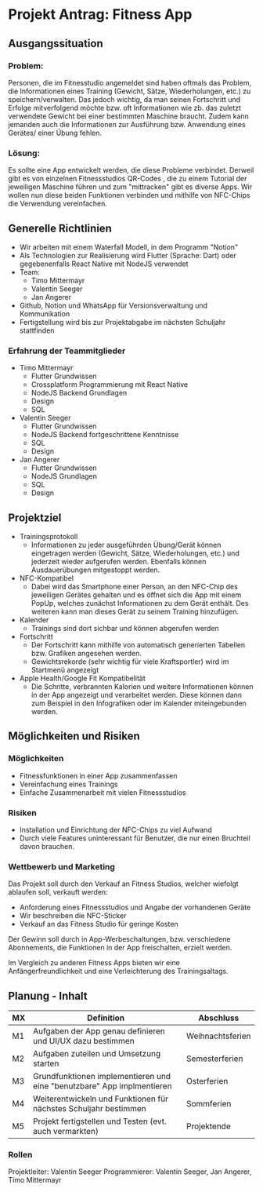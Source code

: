 # Projekt Antrag: Fitness App
## Ausgangssituation
### Problem:
Personen, die im Fitnesstudio angemeldet sind haben oftmals das Problem, die Informationen eines Training (Gewicht, Sätze, Wiederholungen, etc.) zu speichern/verwalten. Das jedoch wichtig, da man seinen Fortschritt und Erfolge mitverfolgend möchte bzw. oft Informationen wie zb. das zuletzt verwendete Gewicht bei einer bestimmten Maschine braucht. Zudem kann jemanden auch die Informationen zur Ausführung bzw. Anwendung eines Gerätes/ einer Übung fehlen.
### Lösung:
Es sollte eine App entwickelt werden, die diese Probleme verbindet. Derweil gibt es von einzelnen Fitnessstudios QR-Codes , die zu einem Tutorial der jeweiligen Maschine führen und zum "mittracken" gibt es diverse Apps. Wir wollen nun diese beiden Funktionen verbinden und mithilfe von NFC-Chips die Verwendung vereinfachen. 
## Generelle Richtlinien
+ Wir arbeiten mit einem Waterfall Modell, in dem Programm "Notion"
+ Als Technologien zur Realisierung wird Flutter (Sprache: Dart) oder gegebenenfalls React Native mit NodeJS verwendet
+ Team:
  + Timo Mittermayr
  + Valentin Seeger
  + Jan Angerer
+ Github, Notion und WhatsApp für Versionsverwaltung und Kommunikation
+ Fertigstellung wird bis zur Projektabgabe im nächsten Schuljahr stattfinden

### Erfahrung der Teammitglieder
+ Timo Mittermayr
  + Flutter Grundwissen
  + Crossplatform Programmierung mit React Native
  + NodeJS Backend Grundlagen
  + Design
  + SQL
+ Valentin Seeger
  + Flutter Grundwissen
  + NodeJS Backend fortgeschrittene Kenntnisse
  + SQL
  + Design
+ Jan Angerer
  + Flutter Grundwissen
  + NodeJS Grundlagen
  + SQL
  + Design
## Projektziel
+ Trainingsprotokoll
  + Informationen zu jeder ausgeführden Übung/Gerät können eingetragen werden (Gewicht, Sätze, Wiederholungen, etc.) und jederzeit wieder aufgerufen werden. Ebenfalls können Ausdauerübungen mitgestoppt werden.
+ NFC-Kompatibel
  + Dabei wird das Smartphone einer Person, an den NFC-Chip des jeweiligen Gerätes gehalten und es öffnet sich die App mit einem PopUp, welches zunächst Informationen zu dem Gerät enthält. Des weiteren kann man dieses Gerät zu seinem Training hinzufügen.
+ Kalender
  + Trainings sind dort sichbar und können abgerufen werden
+ Fortschritt
  + Der Fortschritt kann mithilfe von automatisch generierten Tabellen bzw. Grafiken angesehen werden.
  + Gewichtsrekorde (sehr wichtig für viele Kraftsportler) wird im Startmenü angezeigt
+ Apple Health/Google Fit Kompatibelität
  + Die Schritte, verbrannten Kalorien und weitere Informationen können in der App angezeigt und verarbeitet werden. Diese können dann zum Beispiel in den Infografiken oder im Kalender miteingebunden werden.
## Möglichkeiten und Risiken
### Möglichkeiten
+ Fitnessfunktionen in einer App zusammenfassen
+ Vereinfachung eines Trainings
+ Einfache Zusammenarbeit mit vielen Fitnessstudios
### Risiken
+ Installation und Einrichtung der NFC-Chips zu viel Aufwand
+ Durch viele Features uninteressant für Benutzer, die nur einen Bruchteil davon brauchen.
### Wettbewerb und Marketing
Das Projekt soll durch den Verkauf an Fitness Studios, welcher wiefolgt ablaufen soll, verkauft werden:
+ Anforderung eines Fitnessstudios und Angabe der vorhandenen Geräte  
+ Wir beschreiben die NFC-Sticker 
+ Verkauf an das Fitness Studio für geringe Kosten 

Der Gewinn soll durch in App-Werbeschaltungen, bzw. verschiedene Abonnements, die Funktionen in der App freischalten, erzielt werden.

Im Vergleich zu anderen Fitness Apps bieten wir eine Anfängerfreundlichkeit und eine Verleichterung des Trainingsaltags.
## Planung - Inhalt
| MX | Definition | Abschluss |
|-------|-------------|-------|
| M1 | Aufgaben der App genau definieren und UI/UX dazu bestimmen | Weihnachtsferien |
| M2 | Aufgaben zuteilen und Umsetzung starten | Semesterferien |
| M3 | Grundfunktionen implementieren und eine "benutzbare" App implmentieren | Osterferien |
| M4 | Weiterentwickeln und Funktionen für nächstes Schuljahr bestimmen | Sommferien |
| M5 | Projekt fertigstellen und Testen (evt. auch vermarkten) | Projektende |
### Rollen
Projektleiter: Valentin Seeger
Programmierer: Valentin Seeger, Jan Angerer, Timo Mittermayr
